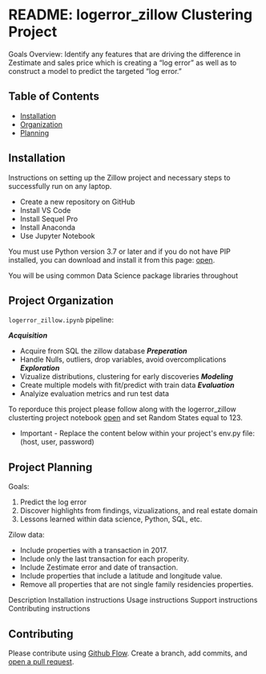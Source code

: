 # README: logerror_zillow Clustering Project

Goals Overview: Identify any features that are driving the difference in Zestimate and sales price which is creating a “log error” as well as to construct a model to predict the targeted “log error.”

## Table of Contents

- [Installation](#installation)
- [Organization](#organization)
- [Planning](#planning)

## Installation

Instructions on setting up the Zillow project and necessary steps to successfully run on any laptop. 

- Create a new repository on GitHub
- Install VS Code
- Install Sequel Pro
- Install Anaconda
- Use Jupyter Notebook

You must use Python version 3.7 or later and if you do not have PIP installed, you can download and install it from this page: [open](https://pypi.org/project/pip/).

You will be using common Data Science package libraries throughout 

## Project Organization

`logerror_zillow.ipynb` pipeline:

_**Acquisition**_
- Acquire from SQL the zillow database
_**Preperation**_
- Handle Nulls, outliers, drop variables, avoid overcomplications
_**Exploration**_
- Vizualize distributions, clustering for early discoveries
_**Modeling**_
- Create multiple models with fit/predict with train data
_**Evaluation**_
- Analyize evaluation metrics and run test data

To reporduce this project please follow along with the logerror_zillow clusterting project notebook [open](https://github.com/P-F-M/logerror_zillow) and set Random States equal to 123.

* Important - Replace the content below within your project's env.py file:
(host, user, password) 

## Project Planning

Goals: 
1. Predict the log error
2. Discover highlights from findings, vizualizations, and real estate domain
3. Lessons learned within data science, Python, SQL, etc.

Zilow data:

* Include properties with a transaction in 2017.
* Include only the last transaction for each properity.
* Include Zestimate error and date of transaction.
* Include properties that include a latitude and longitude value.
* Remove all properties that are not single family residencies properties.


Description
Installation instructions
Usage instructions
Support instructions
Contributing instructions


## Contributing

Please contribute using [Github Flow](https://guides.github.com/introduction/flow/). Create a branch, add commits, and [open a pull request](https://github.com/fraction/readme-boilerplate/compare/).